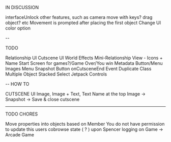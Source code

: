 IN DISCUSSION

interfaceUnlock other features, such as camera move with keys? drag object? etc
Movement is prompted after placing the first object
Change UI color option

--

TODO

Relationship UI
Cutscene UI
World Effects
Mini-Relationship View - Icons + Name
Start Screen for games?/Game Over/You win
Metadata Button/Menu
Images Menu Snapshot Button
onCutsceneEnd Event
Duplicate Class
Multiple Object Stacked Select
Jetpack Controls

--
HOW TO

CUTSCENE UI
  Image, Image + Text, Text
  Name at the top
  Image -> Snapshot -> Save & close cutscene

---

TODO CHORES 

Move properties into objects based on Member
You do not have permission to update this users cobrowse state ( ? ) upon Spencer logging on 
Game -> Arcade Game